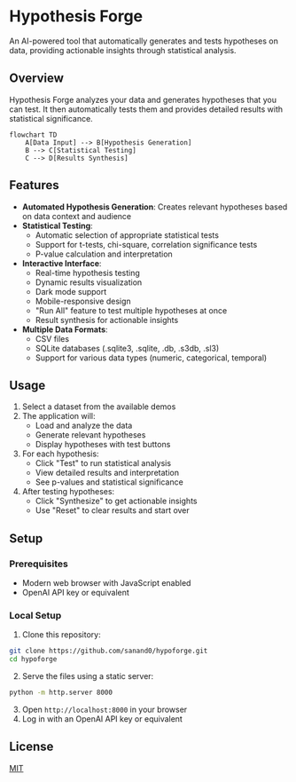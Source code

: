 # Hypothesis Forge

An AI-powered tool that automatically generates and tests hypotheses on data, providing actionable insights through statistical analysis.

## Overview

Hypothesis Forge analyzes your data and generates hypotheses that you can test. It then automatically tests them and provides detailed results with statistical significance.

```mermaid
flowchart TD
    A[Data Input] --> B[Hypothesis Generation]
    B --> C[Statistical Testing]
    C --> D[Results Synthesis]
```

## Features

- **Automated Hypothesis Generation**: Creates relevant hypotheses based on data context and audience
- **Statistical Testing**:
  - Automatic selection of appropriate statistical tests
  - Support for t-tests, chi-square, correlation significance tests
  - P-value calculation and interpretation
- **Interactive Interface**:
  - Real-time hypothesis testing
  - Dynamic results visualization
  - Dark mode support
  - Mobile-responsive design
  - "Run All" feature to test multiple hypotheses at once
  - Result synthesis for actionable insights
- **Multiple Data Formats**:
  - CSV files
  - SQLite databases (.sqlite3, .sqlite, .db, .s3db, .sl3)
  - Support for various data types (numeric, categorical, temporal)

## Usage

1. Select a dataset from the available demos
2. The application will:
   - Load and analyze the data
   - Generate relevant hypotheses
   - Display hypotheses with test buttons
3. For each hypothesis:
   - Click "Test" to run statistical analysis
   - View detailed results and interpretation
   - See p-values and statistical significance
4. After testing hypotheses:
   - Click "Synthesize" to get actionable insights
   - Use "Reset" to clear results and start over

## Setup

### Prerequisites

- Modern web browser with JavaScript enabled
- OpenAI API key or equivalent

### Local Setup

1. Clone this repository:

```bash
git clone https://github.com/sanand0/hypoforge.git
cd hypoforge
```

2. Serve the files using a static server:

```bash
python -m http.server 8000
```

3. Open `http://localhost:8000` in your browser
4. Log in with an OpenAI API key or equivalent

## License

[MIT](LICENSE)
